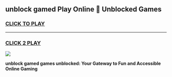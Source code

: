 
## unblock gamed Play Online 👋 Unblocked Games
<h3>
<a href="https://premium.freeplayer.one?title=unblock_gamed&ref=19F">CLICK TO PLAY</a></h3>
<hr>

<h3>
<a href="https://premium.freeplayer.one?title=unblock_gamed&ref=19F">CLICK 2 PLAY</a>
  
</h3>

<a href="https://premium.freeplayer.one?title=unblock_gamed&ref=19F"><img src="https://clearcache.store/games.png"></a>


**unblock gamed games unblocked: Your Gateway to Fun and Accessible Online Gaming**
